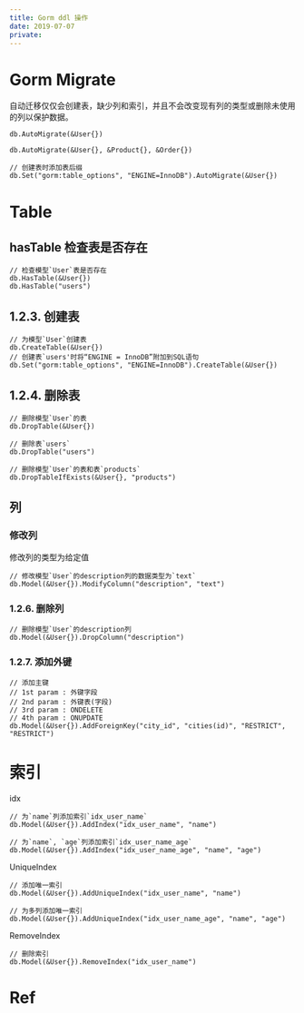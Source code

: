 ```yaml
---
title: Gorm ddl 操作
date: 2019-07-07
private:
---
```

# Gorm Migrate
自动迁移仅仅会创建表，缺少列和索引，并且不会改变现有列的类型或删除未使用的列以保护数据。

    db.AutoMigrate(&User{})

    db.AutoMigrate(&User{}, &Product{}, &Order{})

    // 创建表时添加表后缀
    db.Set("gorm:table_options", "ENGINE=InnoDB").AutoMigrate(&User{})

# Table
## hasTable 检查表是否存在
    // 检查模型`User`表是否存在
    db.HasTable(&User{})
    db.HasTable("users")

## 1.2.3. 创建表
    // 为模型`User`创建表
    db.CreateTable(&User{})
    // 创建表`users'时将“ENGINE = InnoDB”附加到SQL语句
    db.Set("gorm:table_options", "ENGINE=InnoDB").CreateTable(&User{})

## 1.2.4. 删除表
    // 删除模型`User`的表
    db.DropTable(&User{})

    // 删除表`users`
    db.DropTable("users")

    // 删除模型`User`的表和表`products`
    db.DropTableIfExists(&User{}, "products")

## 列
### 修改列
修改列的类型为给定值

    // 修改模型`User`的description列的数据类型为`text`
    db.Model(&User{}).ModifyColumn("description", "text")

### 1.2.6. 删除列
    // 删除模型`User`的description列
    db.Model(&User{}).DropColumn("description")

### 1.2.7. 添加外键
    // 添加主键
    // 1st param : 外键字段
    // 2nd param : 外键表(字段)
    // 3rd param : ONDELETE
    // 4th param : ONUPDATE
    db.Model(&User{}).AddForeignKey("city_id", "cities(id)", "RESTRICT", "RESTRICT")



# 索引
idx

    // 为`name`列添加索引`idx_user_name`
    db.Model(&User{}).AddIndex("idx_user_name", "name")

    // 为`name`, `age`列添加索引`idx_user_name_age`
    db.Model(&User{}).AddIndex("idx_user_name_age", "name", "age")

UniqueIndex

    // 添加唯一索引
    db.Model(&User{}).AddUniqueIndex("idx_user_name", "name")

    // 为多列添加唯一索引
    db.Model(&User{}).AddUniqueIndex("idx_user_name_age", "name", "age")

RemoveIndex

    // 删除索引
    db.Model(&User{}).RemoveIndex("idx_user_name")

# Ref
